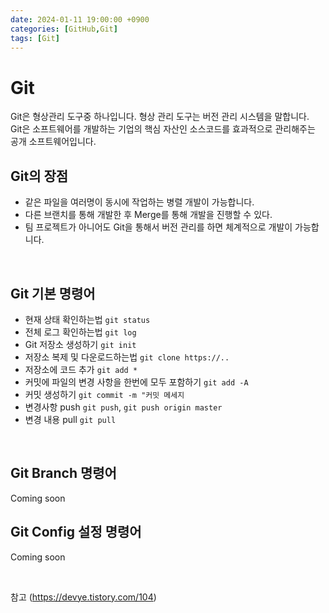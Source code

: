 ```yaml
---
date: 2024-01-11 19:00:00 +0900
categories: [GitHub,Git]
tags: [Git]
---
```


# Git
Git은 형상관리 도구중 하나입니다. 형상 관리 도구는 버전 관리 시스템을 말합니다.   
Git은 소프트웨어를 개발하는 기업의 핵심 자산인 소스코드를 효과적으로 관리해주는 공개 소프트웨어입니다.  


## Git의 장점
- 같은 파일을 여러명이 동시에 작업하는 병렬 개발이 가능합니다.
- 다른 브랜치를 통해 개발한 후 Merge를 통해 개발을 진행할 수 있다.
- 팀 프로젝트가 아니어도 Git을 통해서 버전 관리를 하면 체계적으로 개발이 가능합니다.

<br/>

## Git 기본 명령어
- 현재 상태 확인하는법 `git status`  
- 전체 로그 확인하는법 `git log`  
- Git 저장소 생성하기 `git init`  
- 저장소 복제 및 다운로드하는법 `git clone https://..`  
- 저장소에 코드 추가 `git add *`  
- 커밋에 파일의 변경 사항을 한번에 모두 포함하기 `git add -A`  
- 커밋 생성하기 `git commit -m "커밋 메세지`  
- 변경사항 push `git push`, `git push origin master`  
- 변경 내용 pull `git pull`  
 
<br/>

## Git Branch 명령어
Coming soon

## Git Config 설정 명령어
Coming soon

<br/>

참고 (https://devye.tistory.com/104)
